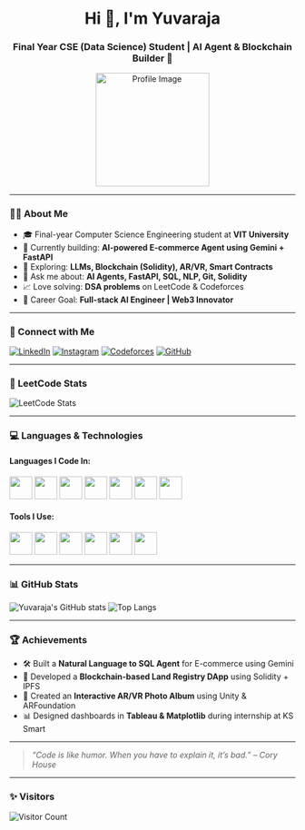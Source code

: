 <h1 align="center">Hi 👋, I'm Yuvaraja</h1>
<h3 align="center">Final Year CSE (Data Science) Student | AI Agent & Blockchain Builder 🚀</h3>

<p align="center">
  <img src="https://github.com/YOUR_USERNAME/YOUR_USERNAME/blob/main/assets/profile-pic.png" alt="Profile Image" width="200"/>
</p>

---

### 👨‍💻 About Me

- 🎓 Final-year Computer Science Engineering student at **VIT University**
- 🔭 Currently building: **AI-powered E-commerce Agent using Gemini + FastAPI**
- 🧠 Exploring: **LLMs, Blockchain (Solidity), AR/VR, Smart Contracts**
- 💬 Ask me about: **AI Agents, FastAPI, SQL, NLP, Git, Solidity**
- 📈 Love solving: **DSA problems** on LeetCode & Codeforces
- 🎯 Career Goal: **Full-stack AI Engineer | Web3 Innovator**

---

### 🔗 Connect with Me

[![LinkedIn](https://img.shields.io/badge/LinkedIn-blue?style=flat&logo=linkedin)](https://www.linkedin.com/in/yuvaraj-m-4631592a6/)
[![Instagram](https://img.shields.io/badge/Instagram-E4405F?style=flat&logo=instagram&logoColor=white)](https://www.instagram.com/yuvaraj_493/)
[![Codeforces](https://img.shields.io/badge/Codeforces-orange?style=flat&logo=codeforces)](https://codeforces.com/profile/Yuvaraja_493)
[![GitHub](https://img.shields.io/badge/GitHub-100000?style=flat&logo=github&logoColor=white)](https://github.com/Yuvaraja-M)

---

### 🧠 LeetCode Stats

![LeetCode Stats](https://leetcard.jacoblin.cool/Yuvaraja_M493?theme=light&font=Licorice)

---

### 💻 Languages & Technologies

#### Languages I Code In:
<p align="left">
  <img src="https://img.icons8.com/color/48/000000/python.png" width="40"/>
  <img src="https://img.icons8.com/color/48/000000/c-programming.png" width="40"/>
  <img src="https://img.icons8.com/color/48/000000/c-plus-plus-logo.png" width="40"/>
  <img src="https://img.icons8.com/color/48/000000/java-coffee-cup-logo.png" width="40"/>
  <img src="https://img.icons8.com/color/48/000000/javascript.png" width="40"/>
  <img src="https://img.icons8.com/color/48/000000/html-5.png" width="40"/>
  <img src="https://img.icons8.com/color/48/000000/css3.png" width="40"/>
</p>

#### Tools I Use:
<p align="left">
  <img src="https://img.icons8.com/fluency/48/000000/visual-studio-code-2019.png" width="40"/>
  <img src="https://img.icons8.com/color/48/000000/git.png" width="40"/>
  <img src="https://img.icons8.com/ios-filled/50/000000/github.png" width="40"/>
  <img src="https://img.icons8.com/color/48/000000/figma.png" width="40"/>
  <img src="https://img.icons8.com/color/48/000000/adobe-xd.png" width="40"/>
  <img src="https://img.icons8.com/fluency/48/000000/netlify.png" width="40"/>
</p>

---

### 📊 GitHub Stats

![Yuvaraja's GitHub stats](https://github-readme-stats.vercel.app/api?username=Yuvaraja-M&show_icons=true&theme=radical)
![Top Langs](https://github-readme-stats.vercel.app/api/top-langs/?username=Yuvaraja-M&layout=compact&theme=radical)

---

### 🏆 Achievements

- 🛠️ Built a **Natural Language to SQL Agent** for E-commerce using Gemini
- 🔐 Developed a **Blockchain-based Land Registry DApp** using Solidity + IPFS
- 🧠 Created an **Interactive AR/VR Photo Album** using Unity & ARFoundation
- 📊 Designed dashboards in **Tableau & Matplotlib** during internship at KS Smart

---

> *“Code is like humor. When you have to explain it, it’s bad.” – Cory House*

---

### ✨ Visitors
![Visitor Count](https://komarev.com/ghpvc/?username=Yuvaraja-M&color=brightgreen)
